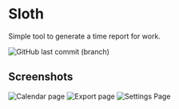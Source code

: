 
# Sloth

Simple tool to generate a time report for work.

![GitHub last commit (branch)](https://img.shields.io/github/last-commit/turboflo/sloth/dev?style=flat-square)

## Screenshots

![Calendar page](https://i.imgur.com/rcgoozV.png)
![Export page](https://i.imgur.com/K7irr49.png)
![Settings Page](https://i.imgur.com/TYaN4y1.png)
